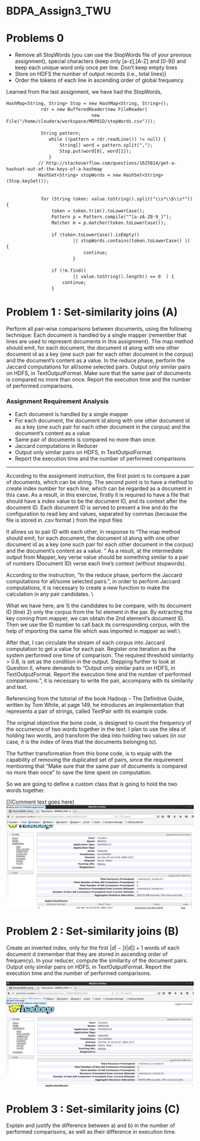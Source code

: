 # BDPA_Assign3_TWU







# Problems 0 

* Remove all StopWords (you can use the StopWords file of your previous assignment), special characters (keep only [a-z],[A-Z] and [0-9]) and keep each unique word only once per line. Don’t keep empty lines
* Store on HDFS the number of output records (i.e., total lines)} 
* Order the tokens of each line in ascending order of global frequency.


Learned from the last assignment, we have had the StopWords, 

```
HashMap<String, String> Stop = new HashMap<String, String>();
	    	 rdr = new BufferedReader(new FileReader(
								new File("/home/cloudera/workspace/MDP01D/stopWords.csv")));
	    	 
	    	 String pattern;
				while ((pattern = rdr.readLine()) != null) {
					String[] word = pattern.split(",");
					Stop.put(word[0], word[1]);
				} 
	    	// http://stackoverflow.com/questions/1625814/get-a-hashset-out-of-the-keys-of-a-hashmap
			HashSet<String> stopWords = new HashSet<String>(Stop.keySet());


	    	 for (String token: value.toString().split("\\s*\\b\\s*")) {
	        	 token = token.trim().toLowerCase();
	        	 Pattern p = Pattern.compile("^[a-zA-Z0-9_]");
		    	 Matcher m = p.matcher(token.toLowerCase());
		    	 
	        	 if (token.toLowerCase().isEmpty() 
	        			 || stopWords.contains(token.toLowerCase() ))  {
	    	                 continue;
	    	             } 
	        			 
	        	 if (!m.find() 
	        			 || value.toString().length() == 0  ) {
	                 continue;
	             } 
```



# Problem 1 : Set-similarity joins (A)
Perform all pair-wise comparisons between documents, using the following technique: Each document is handled by a single mapper (remember that lines are used to represent documents in this assignment). The map method should emit, for each document, the document id along with one other document id as a key (one such pair for each other document in the corpus) and the document’s content as a value. In the reduce phase, perform the Jaccard computations for all/some selected pairs. Output only similar pairs on HDFS, in TextOutputFormat. Make sure that the same pair of documents is compared no more than once. Report the execution time and the number of performed comparisons.


### Assignment Requirement Analysis
* Each document is handled by a single mapper
* For each document, the document id along with one other document id as a key (one such pair for each other document in the corpus) and the document’s content as a value
* Same pair of documents is compared no more than once.
* Jaccard computations in Reducer
* Output only similar pairs on HDFS, in TextOutputFormat.
* Report the execution time and the number of performed comparisons

*** 

According to the assignment instruction, the first point is to compare a pair of documents, which can be string. The second point is to have a method to create index number for each line, which can be regarded as a document in this case. As a result, in this exercise, firstly it is required to have a file that should have a index value to be the document ID, and its context after the document ID. Each document ID is served to present a line and do the configuration to read key and values, separated by commas (because the file is stored in .csv format ) from the input files

It allows us to pair ID with each other, in response to “The map method should emit, for each document, the document id along with one other document id as a key (one such pair for each other document in the corpus) and the document’s content as a value. ” As a result, at the intermediate output from Mapper, key verse value should be something similar to a pair of numbers (Document ID) verse each line’s context (without stopwords). 
 

According to the instruction, “In the reduce phase, perform the Jaccard computations for all/some selected pairs.”, in order to perform Jaccard computations, it is necessary to create a new function to make the calculation in any pair candidates. \\

What we have here, are 1) the candidates to be compare, with its document ID (line) 2) only the corpus from the 1st element in the par. By extracting the key coming from mapper, we can obtain the 2nd element’s document ID. Then we use the ID number to call back its corresponding corpus, with the help of importing the same file which was imported in mapper as well.\\

After that, I can circulate the stream of each corpus into Jaccard computation to get a value for each pair. Register one iteration as the system performed one time of comparison. The required threshold similarity > 0.8, is set as the condition in the output. Stepping further to look at Question II, where demands to “Output only similar pairs on HDFS, in TextOutputFormat. Report the execution time and the number of performed comparisons.”, it is necessary to write the pair, accompany with its similarity and text.

Referencing from the tutorial of the book Hadoop – The Definitive Guide, written by Tom White, at page 149, he introduces an implementation that represents a pair of strings, called TextPair with its example code.


The original objective the bone code, is designed to count the frequency of the occurrence of two words together in the text. I plan to use the idea of holding two words, and transform the idea into holding two values (in our case, it is the index of lines that the documents belonging to).

The further transformation from this bone code, is to equip with the capability of removing the duplicated set of pairs, since the requirement mentioning that “Make sure that the same pair of documents is compared no more than once” to save the time spent on computation. 


So we are going to define a custom class that is going to hold the two words together.

[](Comment text goes here)
![result](https://github.com/thwowu/BDPA_Assign3_TWU/blob/master/A/A.png)


# Problem 2 : Set-similarity joins (B)
Create an inverted index, only for the first $|d| - [t |d|] + 1$ words of each document d (remember that they are stored in ascending order of frequency). In your reducer, compute the similarity of the document pairs. Output only similar pairs on HDFS, in TextOutputFormat. Report the execution time and the number of performed
comparisons.
    
![result](https://github.com/thwowu/BDPA_Assign3_TWU/blob/master/B/B.png)


# Problem 3 : Set-similarity joins (C)
Explain and justify the difference between a) and b) in the number of performed comparisons, as well as their difference in execution time.


